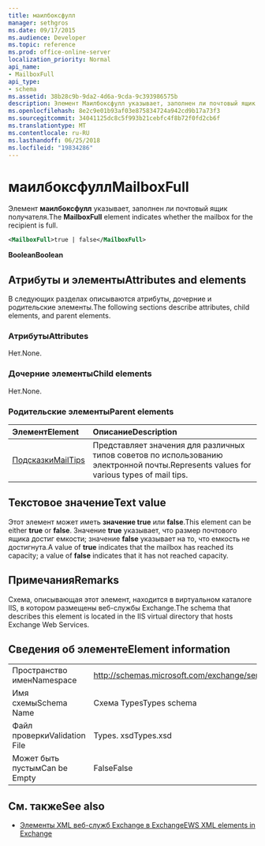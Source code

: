 ```yaml
---
title: маилбоксфулл
manager: sethgros
ms.date: 09/17/2015
ms.audience: Developer
ms.topic: reference
ms.prod: office-online-server
localization_priority: Normal
api_name:
- MailboxFull
api_type:
- schema
ms.assetid: 38b28c9b-9da2-4d6a-9cda-9c393986575b
description: Элемент Маилбоксфулл указывает, заполнен ли почтовый ящик получателя.
ms.openlocfilehash: 8e2c9e01b93af03e875834724a942cd9b17a73f3
ms.sourcegitcommit: 34041125dc8c5f993b21cebfc4f8b72f0fd2cb6f
ms.translationtype: MT
ms.contentlocale: ru-RU
ms.lasthandoff: 06/25/2018
ms.locfileid: "19834286"
---
```

# <a name="mailboxfull"></a><span data-ttu-id="3f31e-103">маилбоксфулл</span><span class="sxs-lookup"><span data-stu-id="3f31e-103">MailboxFull</span></span>

<span data-ttu-id="3f31e-104">Элемент **маилбоксфулл** указывает, заполнен ли почтовый ящик получателя.</span><span class="sxs-lookup"><span data-stu-id="3f31e-104">The **MailboxFull** element indicates whether the mailbox for the recipient is full.</span></span> 
  
```XML
<MailboxFull>true | false</MailboxFull>
```

<span data-ttu-id="3f31e-105">**Boolean**</span><span class="sxs-lookup"><span data-stu-id="3f31e-105">**Boolean**</span></span>

## <a name="attributes-and-elements"></a><span data-ttu-id="3f31e-106">Атрибуты и элементы</span><span class="sxs-lookup"><span data-stu-id="3f31e-106">Attributes and elements</span></span>

<span data-ttu-id="3f31e-107">В следующих разделах описываются атрибуты, дочерние и родительские элементы.</span><span class="sxs-lookup"><span data-stu-id="3f31e-107">The following sections describe attributes, child elements, and parent elements.</span></span>
  
### <a name="attributes"></a><span data-ttu-id="3f31e-108">Атрибуты</span><span class="sxs-lookup"><span data-stu-id="3f31e-108">Attributes</span></span>

<span data-ttu-id="3f31e-109">Нет.</span><span class="sxs-lookup"><span data-stu-id="3f31e-109">None.</span></span>
  
### <a name="child-elements"></a><span data-ttu-id="3f31e-110">Дочерние элементы</span><span class="sxs-lookup"><span data-stu-id="3f31e-110">Child elements</span></span>

<span data-ttu-id="3f31e-111">Нет.</span><span class="sxs-lookup"><span data-stu-id="3f31e-111">None.</span></span>
  
### <a name="parent-elements"></a><span data-ttu-id="3f31e-112">Родительские элементы</span><span class="sxs-lookup"><span data-stu-id="3f31e-112">Parent elements</span></span>

|<span data-ttu-id="3f31e-113">**Элемент**</span><span class="sxs-lookup"><span data-stu-id="3f31e-113">**Element**</span></span>|<span data-ttu-id="3f31e-114">**Описание**</span><span class="sxs-lookup"><span data-stu-id="3f31e-114">**Description**</span></span>|
|:-----|:-----|
|[<span data-ttu-id="3f31e-115">Подсказки</span><span class="sxs-lookup"><span data-stu-id="3f31e-115">MailTips</span></span>](mailtips.md) <br/> |<span data-ttu-id="3f31e-116">Представляет значения для различных типов советов по использованию электронной почты.</span><span class="sxs-lookup"><span data-stu-id="3f31e-116">Represents values for various types of mail tips.</span></span>  <br/> |
   
## <a name="text-value"></a><span data-ttu-id="3f31e-117">Текстовое значение</span><span class="sxs-lookup"><span data-stu-id="3f31e-117">Text value</span></span>

<span data-ttu-id="3f31e-118">Этот элемент может иметь **значение true** или **false**.</span><span class="sxs-lookup"><span data-stu-id="3f31e-118">This element can be either **true** or **false**.</span></span> <span data-ttu-id="3f31e-119">Значение **true** указывает, что размер почтового ящика достиг емкости; значение **false** указывает на то, что емкость не достигнута.</span><span class="sxs-lookup"><span data-stu-id="3f31e-119">A value of **true** indicates that the mailbox has reached its capacity; a value of **false** indicates that it has not reached capacity.</span></span> 
  
## <a name="remarks"></a><span data-ttu-id="3f31e-120">Примечания</span><span class="sxs-lookup"><span data-stu-id="3f31e-120">Remarks</span></span>

<span data-ttu-id="3f31e-121">Схема, описывающая этот элемент, находится в виртуальном каталоге IIS, в котором размещены веб-службы Exchange.</span><span class="sxs-lookup"><span data-stu-id="3f31e-121">The schema that describes this element is located in the IIS virtual directory that hosts Exchange Web Services.</span></span>
  
## <a name="element-information"></a><span data-ttu-id="3f31e-122">Сведения об элементе</span><span class="sxs-lookup"><span data-stu-id="3f31e-122">Element information</span></span>

|||
|:-----|:-----|
|<span data-ttu-id="3f31e-123">Пространство имен</span><span class="sxs-lookup"><span data-stu-id="3f31e-123">Namespace</span></span>  <br/> |http://schemas.microsoft.com/exchange/services/2006/types  <br/> |
|<span data-ttu-id="3f31e-124">Имя схемы</span><span class="sxs-lookup"><span data-stu-id="3f31e-124">Schema Name</span></span>  <br/> |<span data-ttu-id="3f31e-125">Схема Types</span><span class="sxs-lookup"><span data-stu-id="3f31e-125">Types schema</span></span>  <br/> |
|<span data-ttu-id="3f31e-126">Файл проверки</span><span class="sxs-lookup"><span data-stu-id="3f31e-126">Validation File</span></span>  <br/> |<span data-ttu-id="3f31e-127">Types. xsd</span><span class="sxs-lookup"><span data-stu-id="3f31e-127">Types.xsd</span></span>  <br/> |
|<span data-ttu-id="3f31e-128">Может быть пустым</span><span class="sxs-lookup"><span data-stu-id="3f31e-128">Can be Empty</span></span>  <br/> |<span data-ttu-id="3f31e-129">False</span><span class="sxs-lookup"><span data-stu-id="3f31e-129">False</span></span>  <br/> |
   
## <a name="see-also"></a><span data-ttu-id="3f31e-130">См. также</span><span class="sxs-lookup"><span data-stu-id="3f31e-130">See also</span></span>

- [<span data-ttu-id="3f31e-131">Элементы XML веб-служб Exchange в Exchange</span><span class="sxs-lookup"><span data-stu-id="3f31e-131">EWS XML elements in Exchange</span></span>](ews-xml-elements-in-exchange.md)

